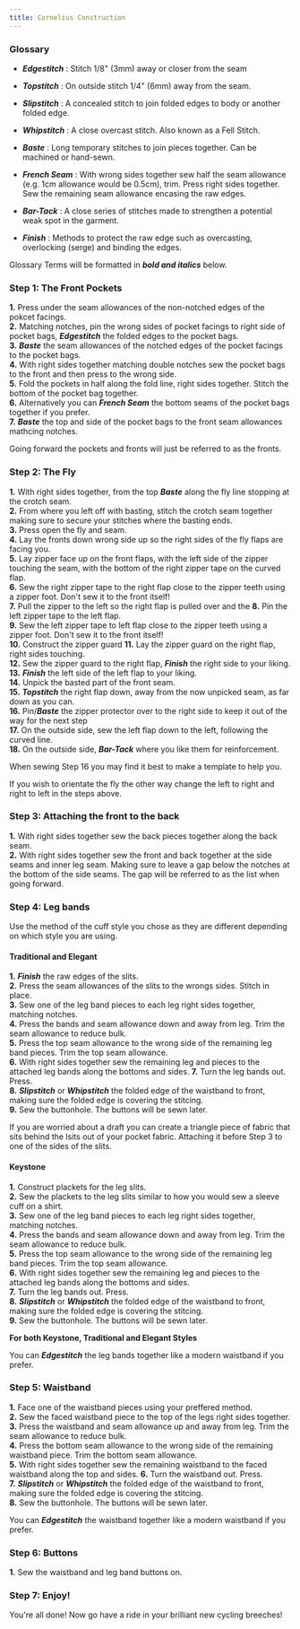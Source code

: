 ```yaml
---
title: Cornelius Construction
---
```


### Glossary
- ***Edgestitch*** : Stitch 1/8" (3mm) away or closer from the seam

- ***Topstitch*** : On outside stitch 1/4" (6mm) away from the seam.

- ***Slipstitch*** : A concealed stitch to join folded edges to body or another folded edge.

- ***Whipstitch*** : A close overcast stitch. Also known as a Fell Stitch.

- ***Baste*** : Long temporary stitches to join pieces together. Can be machined or hand-sewn.

- ***French Seam*** : With wrong sides together sew half the seam allowance (e.g. 1cm allowance would be 0.5cm), trim. Press right sides together. Sew the remaining seam allowance encasing the raw edges.

- ***Bar-Tack*** :  A close series of stitches made to strengthen a potential weak spot in the garment.

- ***Finish*** : Methods to protect the raw edge such as overcasting, overlocking (serge) and binding the edges.  

Glossary Terms will be formatted in ***bold and italics*** below.

### Step 1: The Front Pockets

__1.__ Press under the seam allowances of the non-notched edges of the pokcet facings.  
__2.__ Matching notches, pin the wrong sides of pocket facings to right side of pocket bags, ***Edgestitch*** the folded edges to the pocket bags.  
__3.__ ***Baste*** the seam allowances of the notched edges of the pocket facings to the pocket bags.  
__4.__ With right sides together matching double notches sew the pocket bags to the front and then press to the wrong side.  
__5.__ Fold the pockets in half along the fold line, right sides together. Stitch the bottom of the pocket bag together.  
__6.__ Alternatively you can ***French Seam*** the bottom seams of the pocket bags together if you prefer.  
__7.__ ***Baste*** the top and side of the pocket bags to the front seam allowances mathcing notches.  

<Note>
  
Going forward the pockets and fronts will just be referred to as the fronts.
  
</Note>

### Step 2: The Fly

__1.__ With right sides together, from the top ***Baste*** along the fly line stopping at the crotch seam.  
__2.__ From where you left off with basting, stitch the crotch seam together making sure to secure your stitches where the basting ends.  
__3.__ Press open the fly and seam.  
__4.__ Lay the fronts down wrong side up so the right sides of the fly flaps are facing you.  
__5.__ Lay zipper face up on the front flaps, with the left side of the zipper touching the seam, with the bottom of the right zipper tape on the curved flap.  
__6.__ Sew the right zipper tape to the right flap close to the zipper teeth using a zipper foot. Don't sew it to the front itself!  
__7.__ Pull the zipper to the left so the right flap is pulled over and the
__8.__ Pin the left zipper tape to the left flap.  
__9.__ Sew the left zipper tape to left flap close to the zipper teeth using a zipper foot. Don't sew it to the front itself!  
__10.__ Construct the zipper guard
__11.__ Lay the zipper guard on the right flap, right sides touching.  
__12.__ Sew the zipper guard to the right flap, ***Finish*** the right side to your liking.    
__13.__ ***Finish*** the left side of the left flap to your liking.  
__14.__ Unpick the basted part of the front seam.  
__15.__ ***Topstitch*** the right flap down, away from the now unpicked seam, as far down as you can.  
__16.__ Pin/***Baste*** the zipper protector over to the right side to keep it out of the way for the next step  
__17.__ On the outside side, sew the left flap down to the left, following the curved line.    
__18.__ On the outside side, ***Bar-Tack*** where you like them for reinforcement.  

<Tip>

When sewing Step 16 you may find it best to make a template to help you.

</Tip>
<Note>
  
If you wish to orientate the fly the other way change the left to right and right to left in the steps above.

</Note>

### Step 3: Attaching the front to the back

__1.__ With right sides together sew the back pieces together along the back seam.  
__2.__ With right sides together sew the front and back together at the side seams and inner leg seam. Making sure to leave a gap below the notches at the bottom of the side seams. The gap will be referred to as the list when going forward.  

### Step 4: Leg bands

Use the method of the cuff style you chose as they are different depending on which style you are using.  

#### Traditional and Elegant

__1.__ ***Finish*** the raw edges of the slits.  
__2.__ Press the seam allowances of the slits to the wrongs sides. Stitch in place.  
__3.__ Sew one of the leg band pieces to each leg right sides together, matching notches.  
__4.__ Press the bands and seam allowance down and away from leg. Trim the seam allowance to reduce bulk.  
__5.__ Press the top seam allowance to the wrong side of the remaining leg band pieces. Trim the top seam allowance.  
__6.__ With right sides together sew the remaining leg and pieces to the attached leg bands along the bottoms and sides. 
__7.__ Turn the leg bands out. Press.  
__8.__ ***Slipstitch*** or ***Whipstitch*** the folded edge of the waistband to front, making sure the folded edge is covering the stitcing.  
__9.__ Sew the buttonhole. The buttons will be sewn later.  

<Note>

If you are worried about a draft you can create a triangle piece of fabric that sits behind the lsits out of your pocket fabric. Attaching it before Step 3 to one of the sides of the slits.  

</Note>

#### Keystone

__1.__ Construct plackets for the leg slits.  
__2.__ Sew the plackets to the leg slits similar to how you would sew a sleeve cuff on a shirt.  
__3.__ Sew one of the leg band pieces to each leg right sides together, matching notches.  
__4.__ Press the bands and seam allowance down and away from leg. Trim the seam allowance to reduce bulk.  
__5.__ Press the top seam allowance to the wrong side of the remaining leg band pieces. Trim the top seam allowance.  
__6.__ With right sides together sew the remaining leg and pieces to the attached leg bands along the bottoms and sides.   
__7.__ Turn the leg bands out. Press.  
__8.__ ***Slipstitch*** or ***Whipstitch*** the folded edge of the waistband to front, making sure the folded edge is covering the stitcing.  
__9.__ Sew the buttonhole. The buttons will be sewn later.  

<Note>

**For both Keystone, Traditional and Elegant Styles**

You can ***Edgestitch*** the leg bands together like a modern waistband if you prefer.  

</Note>

### Step 5: Waistband

__1.__ Face one of the waistband pieces using your preffered method.  
__2.__ Sew the faced waistband piece to the top of the legs right sides together.  
__3.__ Press the waistband and seam allowance up and away from leg. Trim the seam allowance to reduce bulk.  
__4.__ Press the bottom seam allowance to the wrong side of the remaining waistband piece. Trim the bottom seam allowance.  
__5.__ With right sides together sew the remaining waistband to the faced waistband along the top and sides. 
__6.__ Turn the waistband out. Press.  
__7.__ ***Slipstitch*** or ***Whipstitch*** the folded edge of the waistband to front, making sure the folded edge is covering the stitcing.  
__8.__ Sew the buttonhole. The buttons will be sewn later.  

<Note>

You can ***Edgestitch*** the waistband together like a modern waistband if you prefer.  

</Note>

### Step 6: Buttons 

__1.__ Sew the waistband and leg band buttons on.  

### Step 7: Enjoy!

You're all done! Now go have a ride in your brilliant new cycling breeches!





